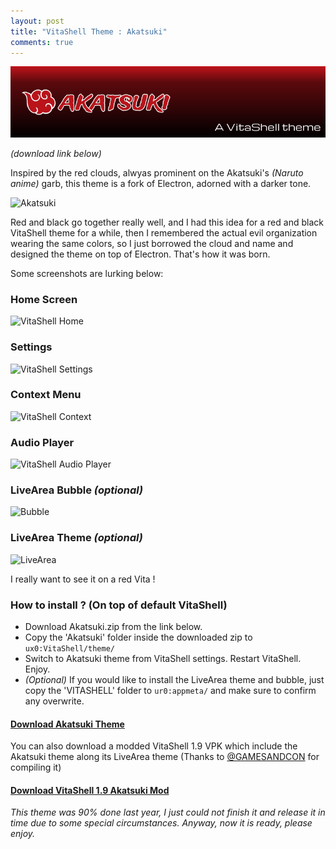 ```yaml
---
layout: post
title: "VitaShell Theme : Akatsuki"
comments: true
---
```


![Akatsuki theme header](/images/content/akatsuki-header.png)

*(download link below)*

Inspired by the red clouds, alwyas prominent on the Akatsuki's *(Naruto anime)* garb, this theme is a fork of Electron, adorned with a darker tone. 

<!--more-->

![Akatsuki](https://i.imgur.com/35FdH7R.png)

Red and black go together really well, and I had this idea for a red and black VitaShell theme for a while, then I remembered the actual evil organization wearing the same colors, so I just borrowed the cloud and name and designed the theme on top of Electron. That's how it was born.

Some screenshots are lurking below:

### Home Screen

![VitaShell Home](https://i.imgur.com/HIhGcgv.jpg)

### Settings

![VitaShell Settings](https://i.imgur.com/bp384XC.jpg)

### Context Menu

![VitaShell Context](https://i.imgur.com/AgAYAXb.jpg)

### Audio Player

![VitaShell Audio Player](https://i.imgur.com/HGPnPpY.jpg)

### LiveArea Bubble *(optional)*

![Bubble](https://i.imgur.com/b3TTNUR.jpg)

### LiveArea Theme *(optional)*

![LiveArea](https://i.imgur.com/urDfzER.jpg)

I really want to see it on a red Vita !

### How to install ? (On top of default VitaShell)

- Download Akatsuki.zip from the link below.
- Copy the 'Akatsuki' folder inside the downloaded zip to `ux0:VitaShell/theme/`
- Switch to Akatsuki theme from VitaShell settings. Restart VitaShell. Enjoy.
- *(Optional)* If you would like to install the LiveArea theme and bubble, just copy the 'VITASHELL' folder to `ur0:appmeta/` and make sure to confirm any overwrite.

#### [Download Akatsuki Theme](https://mega.nz/#!7Z4USQYI!0HSMPSUtxLMncBBiSk7lOtajBJWAbOEn7go5rnYmEyA)

You can also download a modded VitaShell 1.9 VPK which include the Akatsuki theme along its LiveArea theme (Thanks to [@GAMESANDCON](https://twitter.com/GAMESANDCON) for compiling it)
#### [Download VitaShell 1.9 Akatsuki Mod](http://www.mediafire.com/file/fy730sipb1sgld3/VitaShell.vpk)

*This theme was 90% done last year, I just could not finish it and release it in time due to some special circumstances. Anyway, now it is ready, please enjoy.*